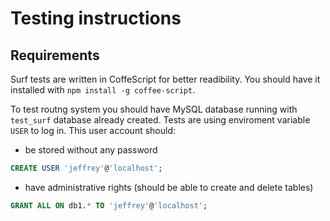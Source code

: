 # Testing instructions

## Requirements

Surf tests are written in CoffeScript for better readibility. You should have it installed with `npm install -g coffee-script`.

To test routng system you should have MySQL database running with `test_surf` database already created. Tests are using enviroment variable `USER` to log in. This user account should:

* be stored without any password

```sql
CREATE USER 'jeffrey'@'localhost';
```

* have administrative rights (should be able to create and delete tables)

```sql
GRANT ALL ON db1.* TO 'jeffrey'@'localhost';
```
